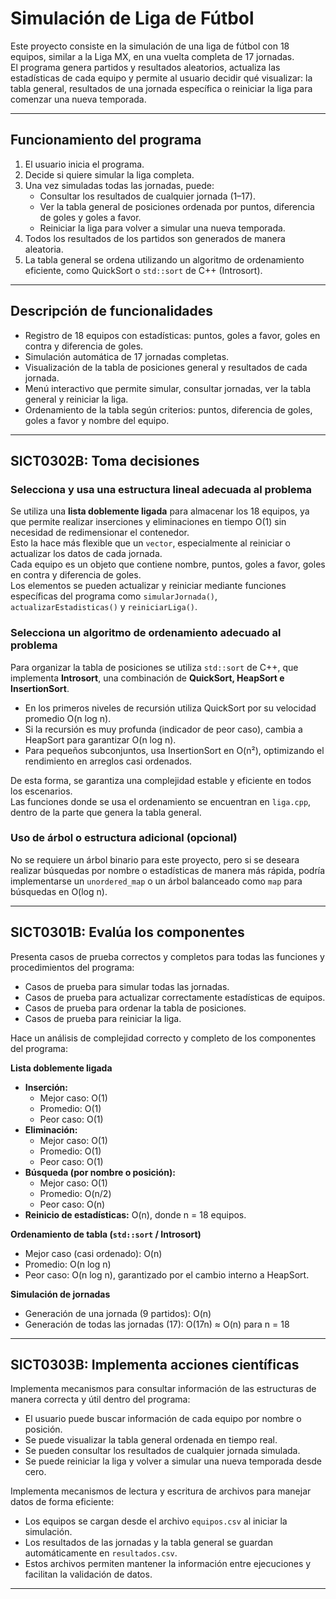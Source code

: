 # Simulación de Liga de Fútbol

Este proyecto consiste en la simulación de una liga de fútbol con 18 equipos, similar a la Liga MX, en una vuelta completa de 17 jornadas.  
El programa genera partidos y resultados aleatorios, actualiza las estadísticas de cada equipo y permite al usuario decidir qué visualizar: la tabla general, resultados de una jornada específica o reiniciar la liga para comenzar una nueva temporada.

---

## Funcionamiento del programa

1. El usuario inicia el programa.  
2. Decide si quiere simular la liga completa.  
3. Una vez simuladas todas las jornadas, puede:
   - Consultar los resultados de cualquier jornada (1–17).  
   - Ver la tabla general de posiciones ordenada por puntos, diferencia de goles y goles a favor.  
   - Reiniciar la liga para volver a simular una nueva temporada.  
4. Todos los resultados de los partidos son generados de manera aleatoria.  
5. La tabla general se ordena utilizando un algoritmo de ordenamiento eficiente, como QuickSort o `std::sort` de C++ (Introsort).

---

## Descripción de funcionalidades

- Registro de 18 equipos con estadísticas: puntos, goles a favor, goles en contra y diferencia de goles.  
- Simulación automática de 17 jornadas completas.  
- Visualización de la tabla de posiciones general y resultados de cada jornada.  
- Menú interactivo que permite simular, consultar jornadas, ver la tabla general y reiniciar la liga.  
- Ordenamiento de la tabla según criterios: puntos, diferencia de goles, goles a favor y nombre del equipo.  

---

## SICT0302B: Toma decisiones

### Selecciona y usa una estructura lineal adecuada al problema
Se utiliza una **lista doblemente ligada** para almacenar los 18 equipos, ya que permite realizar inserciones y eliminaciones en tiempo O(1) sin necesidad de redimensionar el contenedor.  
Esto la hace más flexible que un `vector`, especialmente al reiniciar o actualizar los datos de cada jornada.  
Cada equipo es un objeto que contiene nombre, puntos, goles a favor, goles en contra y diferencia de goles.  
Los elementos se pueden actualizar y reiniciar mediante funciones específicas del programa como `simularJornada()`, `actualizarEstadisticas()` y `reiniciarLiga()`.

### Selecciona un algoritmo de ordenamiento adecuado al problema
Para organizar la tabla de posiciones se utiliza `std::sort` de C++, que implementa **Introsort**, una combinación de **QuickSort, HeapSort e InsertionSort**.  
- En los primeros niveles de recursión utiliza QuickSort por su velocidad promedio O(n log n).  
- Si la recursión es muy profunda (indicador de peor caso), cambia a HeapSort para garantizar O(n log n).  
- Para pequeños subconjuntos, usa InsertionSort en O(n²), optimizando el rendimiento en arreglos casi ordenados.  

De esta forma, se garantiza una complejidad estable y eficiente en todos los escenarios.  
Las funciones donde se usa el ordenamiento se encuentran en `liga.cpp`, dentro de la parte que genera la tabla general.

### Uso de árbol o estructura adicional (opcional)
No se requiere un árbol binario para este proyecto, pero si se deseara realizar búsquedas por nombre o estadísticas de manera más rápida, podría implementarse un `unordered_map` o un árbol balanceado como `map` para búsquedas en O(log n).

---

## SICT0301B: Evalúa los componentes

Presenta casos de prueba correctos y completos para todas las funciones y procedimientos del programa:  
- Casos de prueba para simular todas las jornadas.  
- Casos de prueba para actualizar correctamente estadísticas de equipos.  
- Casos de prueba para ordenar la tabla de posiciones.  
- Casos de prueba para reiniciar la liga.  

Hace un análisis de complejidad correcto y completo de los componentes del programa:

**Lista doblemente ligada**  
- **Inserción:**  
  - Mejor caso: O(1)  
  - Promedio: O(1)  
  - Peor caso: O(1)  
- **Eliminación:**  
  - Mejor caso: O(1)  
  - Promedio: O(1)  
  - Peor caso: O(1)  
- **Búsqueda (por nombre o posición):**  
  - Mejor caso: O(1)  
  - Promedio: O(n/2)  
  - Peor caso: O(n)  
- **Reinicio de estadísticas:** O(n), donde n = 18 equipos.

**Ordenamiento de tabla (`std::sort` / Introsort)**  
- Mejor caso (casi ordenado): O(n)  
- Promedio: O(n log n)  
- Peor caso: O(n log n), garantizado por el cambio interno a HeapSort.  

**Simulación de jornadas**  
- Generación de una jornada (9 partidos): O(n)  
- Generación de todas las jornadas (17): O(17n) ≈ O(n) para n = 18  

---

## SICT0303B: Implementa acciones científicas

Implementa mecanismos para consultar información de las estructuras de manera correcta y útil dentro del programa:  
- El usuario puede buscar información de cada equipo por nombre o posición.  
- Se puede visualizar la tabla general ordenada en tiempo real.  
- Se pueden consultar los resultados de cualquier jornada simulada.  
- Se puede reiniciar la liga y volver a simular una nueva temporada desde cero.  

Implementa mecanismos de lectura y escritura de archivos para manejar datos de forma eficiente:  
- Los equipos se cargan desde el archivo `equipos.csv` al iniciar la simulación.  
- Los resultados de las jornadas y la tabla general se guardan automáticamente en `resultados.csv`.  
- Estos archivos permiten mantener la información entre ejecuciones y facilitan la validación de datos.  

---
